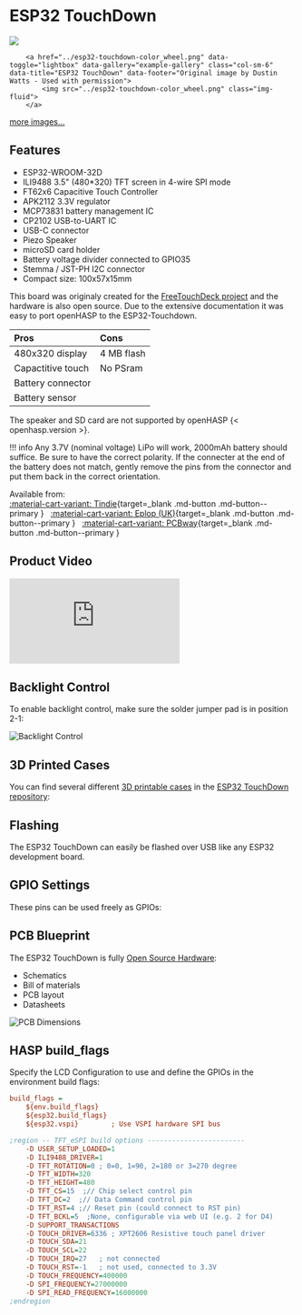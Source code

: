 # ESP32 TouchDown

<div class="row justify-content-center">
        <a href="../esp32-touchdown.jpg" data-toggle="lightbox" data-gallery="example-gallery" class="col-sm-6" data-title="ESP32 TouchDown" data-footer="Original image by Dustin Watts - Used with permission">
            <img src="../esp32-touchdown.jpg" class="img-fluid">
        </a>

        <a href="../esp32-touchdown-color_wheel.png" data-toggle="lightbox" data-gallery="example-gallery" class="col-sm-6" data-title="ESP32 TouchDown" data-footer="Original image by Dustin Watts - Used with permission">
            <img src="../esp32-touchdown-color_wheel.png" class="img-fluid">
        </a>
</div>
<div>
        <a href="../esp32-touchdown-usbc.jpg" data-toggle="lightbox" data-gallery="example-gallery" rel="lightbox[work]" data-title="ESP32 TouchDown" data-footer="Original image by Dustin Watts - Used with permission">more images...</a>
        <a href="../esp32-touchdown-speaker.jpg" data-toggle="lightbox" data-gallery="example-gallery" rel="lightbox[vacation]" data-title="ESP32 TouchDown" data-footer="Original image by Dustin Watts - Used with permission"></a>
        <a href="../esp32-touchdown-sdcard.jpg" data-toggle="lightbox" data-gallery="example-gallery" rel="lightbox[vacation]" data-title="ESP32 TouchDown" data-footer="Original image by Dustin Watts - Used with permission"></a>
        <a href="../esp32-touchdown-features.png" data-toggle="lightbox" data-gallery="example-gallery" rel="lightbox[vacation]" data-title="ESP32 TouchDown" data-footer="Original image by Dustin Watts - Used with permission"></a>
</div>


## Features

   - ESP32-WROOM-32D
   - ILI9488 3.5" (480*320) TFT screen in 4-wire SPI mode
   - FT62x6 Capacitive Touch Controller
   - APK2112 3.3V regulator
   - MCP73831 battery management IC
   - CP2102 USB-to-UART IC
   - USB-C connector
   - Piezo Speaker
   - microSD card holder
   - Battery voltage divider connected to GPIO35
   - Stemma / JST-PH I2C connector
   - Compact size: 100x57x15mm

This board was originaly created for the [FreeTouchDeck project](https://github.com/DustinWatts/FreeTouchDeck)
and the hardware is also open source. Due to the extensive documentation it was easy to port openHASP to the ESP32-Touchdown.

| Pros              | Cons
|:-----             |:----
| 480x320 display   | 4 MB flash
| Capactitive touch | No PSram
| Battery connector |
| Battery sensor    |

The speaker and SD card are not supported by openHASP {< openhasp.version >}.

!!! info
    Any 3.7V (nominal voltage) LiPo will work, 2000mAh battery should suffice. Be sure to have the correct polarity.
    If the connecter at the end of the battery does not match, gently remove the pins from the connector and put them back in the correct orientation.

Available from:</br>
[:material-cart-variant: Tindie][1]{target=_blank .md-button .md-button--primary } &nbsp; 
[:material-cart-variant: Eplop (UK)][2]{target=_blank .md-button .md-button--primary } &nbsp; 
[:material-cart-variant: PCBway][3]{target=_blank .md-button .md-button--primary }

## Product Video

<div class="embed-responsive embed-responsive-16by9" style="max-width:560px; margin:auto;">
    <iframe title="YouTube video player" src="https://www.youtube.com/embed/TJTbuOdeoFw?rel=0&controls=1" class="embed-responsive-item" frameborder="0" allow="accelerometer; clipboard-write; encrypted-media; gyroscope; picture-in-picture" allowfullscreen>
    </iframe>
</div>

## Backlight Control

To enable backlight control, make sure the solder jumper pad is in position 2-1:

![Backlight Control](../assets/images/devices/esp32-touchdown-backlight.png)

## 3D Printed Cases

You can find several different [3D printable cases](https://github.com/DustinWatts/esp32-touchdown/tree/main/Case) in the [ESP32 TouchDown repository](https://github.com/DustinWatts/esp32-touchdown/):

## Flashing

The ESP32 TouchDown can easily be flashed over USB like any ESP32 development board.

## GPIO Settings

These pins can be used freely as GPIOs:

## PCB Blueprint

The ESP32 TouchDown is fully [Open Source Hardware](https://github.com/DustinWatts/esp32-touchdown/tree/main/Hardware):

- Schematics
- Bill of materials
- PCB layout
- Datasheets

![PCB Dimensions](../assets/images/devices/esp32-touchdown-dimensions.png)

## HASP build_flags

Specify the LCD Configuration to use and define the GPIOs in the environment build flags:

```ini linenums="1"
build_flags =
    ${env.build_flags}
    ${esp32.build_flags}
    ${esp32.vspi}        ; Use VSPI hardware SPI bus

;region -- TFT_eSPI build options ------------------------
    -D USER_SETUP_LOADED=1
    -D ILI9488_DRIVER=1
    -D TFT_ROTATION=0 ; 0=0, 1=90, 2=180 or 3=270 degree
    -D TFT_WIDTH=320
    -D TFT_HEIGHT=480
    -D TFT_CS=15  ;// Chip select control pin
    -D TFT_DC=2  ;// Data Command control pin
    -D TFT_RST=4 ;// Reset pin (could connect to RST pin)
    -D TFT_BCKL=5  ;None, configurable via web UI (e.g. 2 for D4)
    -D SUPPORT_TRANSACTIONS
    -D TOUCH_DRIVER=6336 ; XPT2606 Resistive touch panel driver 
    -D TOUCH_SDA=21
    -D TOUCH_SCL=22
    -D TOUCH_IRQ=27   ; not connected
    -D TOUCH_RST=-1   ; not used, connected to 3.3V
    -D TOUCH_FREQUENCY=400000
    -D SPI_FREQUENCY=27000000
    -D SPI_READ_FREQUENCY=16000000
;endregion
```

[1]: https://www.tindie.com/products/dustinwattsnl/esp32-touchdown/
[2]: https://store.eplop.co.uk/product/esp32touchdown/
[3]: https://www.pcbway.com/project/gifts_detail/ESP32_TouchDown.html